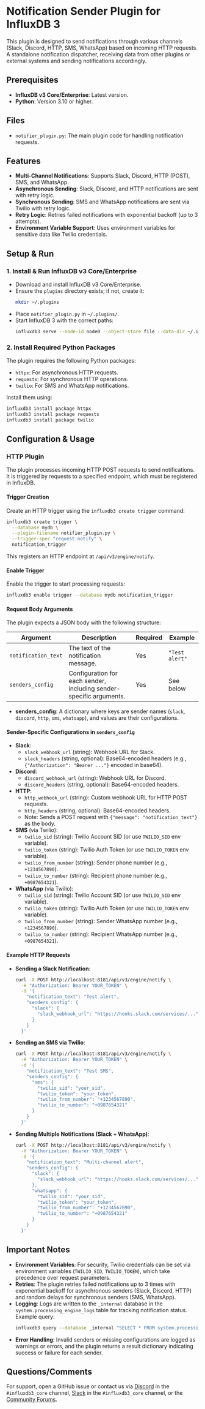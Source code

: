 # Notification Sender Plugin for InfluxDB 3

This plugin is designed to send notifications through various channels (Slack, Discord, HTTP, SMS, WhatsApp) based on incoming HTTP requests. A standalone notification dispatcher, receiving data from other plugins or external systems and sending notifications accordingly.

## Prerequisites
- **InfluxDB v3 Core/Enterprise**: Latest version.
- **Python**: Version 3.10 or higher.

## Files
- `notifier_plugin.py`: The main plugin code for handling notification requests.

## Features
- **Multi-Channel Notifications**: Supports Slack, Discord, HTTP (POST), SMS, and WhatsApp.
- **Asynchronous Sending**: Slack, Discord, and HTTP notifications are sent with retry logic.
- **Synchronous Sending**: SMS and WhatsApp notifications are sent via Twilio with retry logic.
- **Retry Logic**: Retries failed notifications with exponential backoff (up to 3 attempts).
- **Environment Variable Support**: Uses environment variables for sensitive data like Twilio credentials.

## Setup & Run

### 1. Install & Run InfluxDB v3 Core/Enterprise
- Download and install InfluxDB v3 Core/Enterprise.
- Ensure the `plugins` directory exists; if not, create it:
  ```bash
  mkdir ~/.plugins
  ```
- Place `notifier_plugin.py` in `~/.plugins/`.
- Start InfluxDB 3 with the correct paths:
  ```bash
  influxdb3 serve --node-id node0 --object-store file --data-dir ~/.influxdb3 --plugin-dir ~/.plugins
  ```

### 2. Install Required Python Packages
The plugin requires the following Python packages:
- `httpx`: For asynchronous HTTP requests.
- `requests`: For synchronous HTTP operations.
- `twilio`: For SMS and WhatsApp notifications.

Install them using:
```bash
influxdb3 install package httpx
influxdb3 install package requests
influxdb3 install package twilio
```

## Configuration & Usage

### HTTP Plugin
The plugin processes incoming HTTP POST requests to send notifications. It is triggered by requests to a specified endpoint, which must be registered in InfluxDB.

#### Trigger Creation
Create an HTTP trigger using the `influxdb3 create trigger` command:
```bash
influxdb3 create trigger \
  --database mydb \
  --plugin-filename notifier_plugin.py \
  --trigger-spec "request:notify" \
  notification_trigger
```
This registers an HTTP endpoint at `/api/v3/engine/notify`.

#### Enable Trigger
Enable the trigger to start processing requests:
```bash
influxdb3 enable trigger --database mydb notification_trigger
```

#### Request Body Arguments
The plugin expects a JSON body with the following structure:

| Argument              | Description                                                                 | Required | Example                           |
|-----------------------|-----------------------------------------------------------------------------|----------|-----------------------------------|
| `notification_text`   | The text of the notification message.                                       | Yes      | `"Test alert"`                    |
| `senders_config`      | Configuration for each sender, including sender-specific arguments.         | Yes      | See below                         |

- **senders_config**: A dictionary where keys are sender names (`slack`, `discord`, `http`, `sms`, `whatsapp`), and values are their configurations.

#### Sender-Specific Configurations in `senders_config`
- **Slack**:
  - `slack_webhook_url` (string): Webhook URL for Slack.
  - `slack_headers` (string, optional): Base64-encoded headers (e.g., `{"Authorization": "Bearer ..."}` encoded in base64).
- **Discord**:
  - `discord_webhook_url` (string): Webhook URL for Discord.
  - `discord_headers` (string, optional): Base64-encoded headers.
- **HTTP**:
  - `http_webhook_url` (string): Custom webhook URL for HTTP POST requests.
  - `http_headers` (string, optional): Base64-encoded headers.
  - Note: Sends a POST request with `{"message": "notification_text"}` as the body.
- **SMS** (via Twilio):
  - `twilio_sid` (string): Twilio Account SID (or use `TWILIO_SID` env variable).
  - `twilio_token` (string): Twilio Auth Token (or use `TWILIO_TOKEN` env variable).
  - `twilio_from_number` (string): Sender phone number (e.g., `+1234567890`).
  - `twilio_to_number` (string): Recipient phone number (e.g., `+0987654321`).
- **WhatsApp** (via Twilio):
  - `twilio_sid` (string): Twilio Account SID (or use `TWILIO_SID` env variable).
  - `twilio_token` (string): Twilio Auth Token (or use `TWILIO_TOKEN` env variable).
  - `twilio_from_number` (string): Sender WhatsApp number (e.g., `+1234567890`).
  - `twilio_to_number` (string): Recipient WhatsApp number (e.g., `+0987654321`).

#### Example HTTP Requests
- **Sending a Slack Notification**:
  ```bash
  curl -X POST http://localhost:8181/api/v3/engine/notify \
    -H "Authorization: Bearer YOUR_TOKEN" \
    -d '{
      "notification_text": "Test alert",
      "senders_config": {
        "slack": {
          "slack_webhook_url": "https://hooks.slack.com/services/..."
        }
      }
    }'
  ```

- **Sending an SMS via Twilio**:
  ```bash
  curl -X POST http://localhost:8181/api/v3/engine/notify \
    -H "Authorization: Bearer YOUR_TOKEN" \
    -d '{
      "notification_text": "Test SMS",
      "senders_config": {
        "sms": {
          "twilio_sid": "your_sid",
          "twilio_token": "your_token",
          "twilio_from_number": "+1234567890",
          "twilio_to_number": "+0987654321"
        }
      }
    }'
  ```

- **Sending Multiple Notifications (Slack + WhatsApp)**:
  ```bash
  curl -X POST http://localhost:8181/api/v3/engine/notify \
    -H "Authorization: Bearer YOUR_TOKEN" \
    -d '{
      "notification_text": "Multi-channel alert",
      "senders_config": {
        "slack": {
          "slack_webhook_url": "https://hooks.slack.com/services/..."
        },
        "whatsapp": {
          "twilio_sid": "your_sid",
          "twilio_token": "your_token",
          "twilio_from_number": "+1234567890",
          "twilio_to_number": "+0987654321"
        }
      }
    }'
  ```

## Important Notes
- **Environment Variables**: For security, Twilio credentials can be set via environment variables (`TWILIO_SID`, `TWILIO_TOKEN`), which take precedence over request parameters.
- **Retries**: The plugin retries failed notifications up to 3 times with exponential backoff for asynchronous senders (Slack, Discord, HTTP) and random delays for synchronous senders (SMS, WhatsApp).
- **Logging**: Logs are written to the `_internal` database in the `system.processing_engine_logs` table for tracking notification status. Example query:
  ```bash
  influxdb3 query --database _internal "SELECT * FROM system.processing_engine_logs"
  ```
- **Error Handling**: Invalid senders or missing configurations are logged as warnings or errors, and the plugin returns a result dictionary indicating success or failure for each sender.

## Questions/Comments
For support, open a GitHub issue or contact us via [Discord](https://discord.com/invite/vZe2w2Ds8B) in the `#influxdb3_core` channel, [Slack](https://influxcommunity.slack.com/) in the `#influxdb3_core` channel, or the [Community Forums](https://community.influxdata.com/).